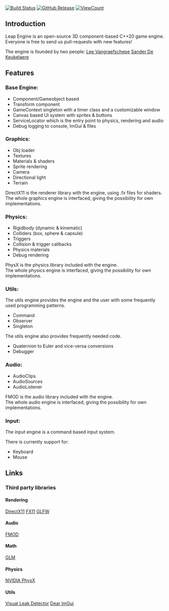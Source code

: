 [![Build Status](https://github.com/LeeVangraefschepe/LeapEngine/actions/workflows/cmake.yml/badge.svg)](#)
[![GitHub Release](https://img.shields.io/github/v/release/LeeVangraefschepe/LeapEngine?logo=github&sort=semver)](#)
<a href="#"><img alt="ViewCount" src="https://views.whatilearened.today/views/github/LeeVangraefschepe/LeapEngine.svg"></a>

## Introduction
Leap Engine is an open-source 3D component-based C++20 game engine.  
Everyone is free to send us pull-requests with new features!

The engine is founded by two people:
[Lee Vangraefschepe](https://github.com/LeeVangraefschepe)
[Sander De Keukelaere](https://github.com/AtlantiaKing)

## Features
### Base Engine:
- Component/Gameobject based
- Transform component
- GameContext singleton with a timer class and a customizable window
- Canvas based UI system with sprites & buttons
- ServiceLocator which is the entry point to physics, rendering and audio
- Debug logging to console, ImGui & files

### Graphics:
- Obj loader
- Textures
- Materials & shaders
- Sprite rendering
- Camera
- Directional light
- Terrain

DirectX11 is the renderer library with the engine, using .fx files for shaders.  
The whole graphics engine is interfaced, giving the possibility for own implementations.

### Physics:
- Rigidbody (dynamic & kinematic)
- Colliders (box, sphere & capsule)
- Triggers
- Collision & trigger callbacks
- Physics materials
- Debug rendering

PhysX is the physics library included with the engine.  
The whole physics engine is interfaced, giving the possibility for own implementations.

### Utils:
The utils engine provides the engine and the user with some frequently used programming patterns.

- Command
- Observer
- Singleton

The utils engine also provides frequently needed code.

- Quaternion to Euler and vice-versa conversions
- Debugger


### Audio:
- AudioClips
- AudioSources
- AudioListener

FMOD is the audio library included with the engine.  
The whole audio engine is interfaced, giving the possibility for own implementations.

### Input:
The input engine is a command based input system.

There is currently support for:
- Keyboard
- Mouse

## Links
### Third party libraries
#### Rendering
[DirectX11](https://learn.microsoft.com/en-us/windows/win32/direct3d11/atoc-dx-graphics-direct3d-11)
[FX11](https://github.com/microsoft/FX11)
[GLFW](https://www.glfw.org/)

#### Audio
[FMOD](https://www.fmod.com/docs/2.02/api/welcome.html)

#### Math
[GLM](https://github.com/g-truc/glm)

#### Physics
[NVIDIA PhysX](https://www.nvidia.com/en-us/drivers/physx/physx-9-19-0218-driver/)

#### Utils
[Visual Leak Detector](https://kinddragon.github.io/vld/)
[Dear ImGui](https://www.dearimgui.com/)
